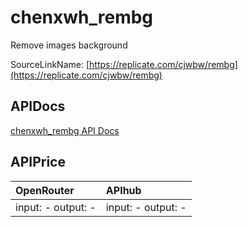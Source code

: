 # chenxwh_rembg

Remove images background

SourceLinkName: [https://replicate.com/cjwbw/rembg](https://replicate.com/cjwbw/rembg)

## APIDocs

[chenxwh_rembg API Docs](../apis/chenxwh_rembg.md)

## APIPrice

| OpenRouter | APIhub |
|:---|:---|
| input: - output: - | input: - output: - |
